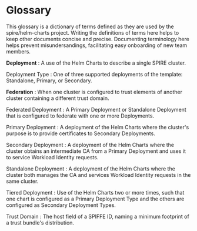 <!-- vim: ft=markdown colorcolumn=72
-->
# Glossary

This glossary is a dictionary of terms defined as they are used by the
spire/helm-charts project.  Writing the definitions of terms here helps
to keep other documents concise and precise.  Documenting terminology
here helps prevent misundersandings, facilitating easy onboarding of new
team members.

**Deployment**
: A use of the Helm Charts to describe a single SPIRE cluster.

Deployment Type
: One of three supported deployments of the template: Standalone, 
Primary, or Secondary.

**Federation**
: When one cluster is configured to trust elements of another cluster
containing a different trust domain.

Federated Deployment
: A Primary Deployment or Standalone Deployment that is configured
to federate with one or more Deployments.

Primary Deployment
: A deployment of the Helm Charts where the cluster's purpose is to
provide certificates to Secondary Deployments.

Secondary Deployment
: A deployment of the Helm Charts where the cluster obtains an
intermediate CA from a Primary Deployment and uses it to service
Workload Identity requests.

Standalone Deployment
: A deployment of the Helm Charts where the cluster both manages the CA
and services Workload Identity requests in the same cluster.

Tiered Deployment
: Use of the Helm Charts two or more times, such that one chart is
configured as a Primary Deployment Type and the others are configured as
Secondary Deployment Types.

Trust Domain
: The host field of a SPIFFE ID, naming a minimum footprint of a trust
bundle's distribution.
